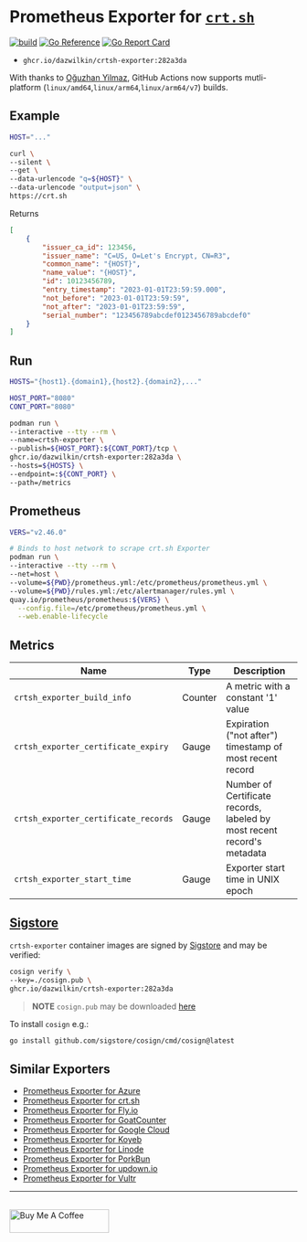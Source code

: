 # Prometheus Exporter for [`crt.sh`](https://crt.sh)

[![build](https://github.com/DazWilkin/crtsh-exporter/actions/workflows/multi-platform-docker-build.yml/badge.svg)](https://github.com/DazWilkin/crtsh-exporter/actions/workflows/multi-platform-docker-build.yml)
[![Go Reference](https://pkg.go.dev/badge/github.com/DazWilkin/crtsh-exporter.svg)](https://pkg.go.dev/github.com/DazWilkin/crtsh-exporter)
[![Go Report Card](https://goreportcard.com/badge/github.com/DazWilkin/crtsh-exporter)](https://goreportcard.com/report/github.com/DazWilkin/crtsh-exporter)

+ `ghcr.io/dazwilkin/crtsh-exporter:282a3da`

With thanks to [Oğuzhan Yilmaz](https://github.com/oguzhan-yilmaz), GitHub Actions now supports mutli-platform (`linux/amd64`,`linux/arm64`,`linux/arm64/v7`) builds.

## Example

```bash
HOST="..."

curl \
--silent \
--get \
--data-urlencode "q=${HOST}" \
--data-urlencode "output=json" \
https://crt.sh
```
Returns
```JSON
[
    {
        "issuer_ca_id": 123456,
        "issuer_name": "C=US, O=Let's Encrypt, CN=R3",
        "common_name": "{HOST}",
        "name_value": "{HOST}",
        "id": 10123456789,
        "entry_timestamp": "2023-01-01T23:59:59.000",
        "not_before": "2023-01-01T23:59:59",
        "not_after": "2023-01-01T23:59:59",
        "serial_number": "123456789abcdef0123456789abcdef0"
    }
]
```

## Run

```bash
HOSTS="{host1}.{domain1},{host2}.{domain2},..."

HOST_PORT="8080"
CONT_PORT="8080"

podman run \
--interactive --tty --rm \
--name=crtsh-exporter \
--publish=${HOST_PORT}:${CONT_PORT}/tcp \
ghcr.io/dazwilkin/crtsh-exporter:282a3da \
--hosts=${HOSTS} \
--endpoint=:${CONT_PORT} \
--path=/metrics
```

## Prometheus

```bash
VERS="v2.46.0"

# Binds to host network to scrape crt.sh Exporter
podman run \
--interactive --tty --rm \
--net=host \
--volume=${PWD}/prometheus.yml:/etc/prometheus/prometheus.yml \
--volume=${PWD}/rules.yml:/etc/alertmanager/rules.yml \
quay.io/prometheus/prometheus:${VERS} \
  --config.file=/etc/prometheus/prometheus.yml \
  --web.enable-lifecycle
```

## Metrics

|Name|Type|Description|
|----|----|-----------|
|`crtsh_exporter_build_info`|Counter|A metric with a constant '1' value|
|`crtsh_exporter_certificate_expiry`|Gauge|Expiration ("not after") timestamp of most recent record|
|`crtsh_exporter_certificate_records`|Gauge|Number of Certificate records, labeled by most recent record's metadata|
|`crtsh_exporter_start_time`|Gauge|Exporter start time in UNIX epoch|

## [Sigstore](https://www.sigstore.dev/)

`crtsh-exporter` container images are signed by [Sigstore](https://www.sigstore.dev/) and may be verified:

```bash
cosign verify \
--key=./cosign.pub \
ghcr.io/dazwilkin/crtsh-exporter:282a3da
```

> **NOTE** `cosign.pub` may be downloaded [here](./cosign.pub)

To install `cosign` e.g.:

```bash
go install github.com/sigstore/cosign/cmd/cosign@latest
```

## Similar Exporters

+ [Prometheus Exporter for Azure](https://github.com/DazWilkin/azure-exporter)
+ [Prometheus Exporter for crt.sh](https://github.com/DazWilkin/crtsh-exporter)
+ [Prometheus Exporter for Fly.io](https://github.com/DazWilkin/fly-exporter)
+ [Prometheus Exporter for GoatCounter](https://github.com/DazWilkin/goatcounter-exporter)
+ [Prometheus Exporter for Google Cloud](https://github.com/DazWilkin/gcp-exporter)
+ [Prometheus Exporter for Koyeb](https://github.com/DazWilkin/koyeb-exporter)
+ [Prometheus Exporter for Linode](https://github.com/DazWilkin/linode-exporter)
+ [Prometheus Exporter for PorkBun](https://github.com/DazWilkin/porkbun-exporter)
+ [Prometheus Exporter for updown.io](https://github.com/DazWilkin/updown-exporter)
+ [Prometheus Exporter for Vultr](https://github.com/DazWilkin/vultr-exporter)

<hr/>
<br/>
<a href="https://www.buymeacoffee.com/dazwilkin" target="_blank"><img src="https://cdn.buymeacoffee.com/buttons/default-orange.png" alt="Buy Me A Coffee" height="41" width="174"></a>
